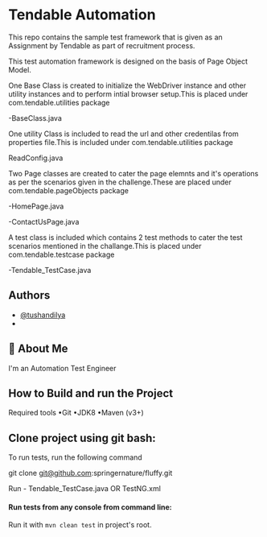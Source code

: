 
# Tendable Automation

This repo contains the sample test framework that is given as an Assignment by Tendable as part of recruitment process.

This test automation framework is designed on the basis of Page Object Model.

One Base Class is created to initialize the WebDriver instance and other utility instances and to perform intial browser setup.This is placed under com.tendable.utilities package

-BaseClass.java

One utility Class is included to read the url and other credentilas from properties file.This is included under com.tendable.utilities package

ReadConfig.java

Two Page classes are created to cater the page elemnts and it's operations as per the scenarios given in the challenge.These are placed under com.tendable.pageObjects package

-HomePage.java

-ContactUsPage.java

A test class is included which contains 2 test methods to cater the test scenarios mentioned in the challange.This is placed under com.tendable.testcase package

-Tendable_TestCase.java  


## Authors

- [@tushandilya](https://github.com/tushandilya/)
- 
## 🚀 About Me
I'm an Automation Test Engineer

## How to Build and run the Project

Required tools
•Git
•JDK8
•Maven (v3+)

## Clone project using git bash:

To run tests, run the following command

git clone git@github.com:springernature/fluffy.git

Run - Tendable_TestCase.java OR
TestNG.xml

#### Run tests from any console from command line:
Run it with `mvn clean test` in project's root.



